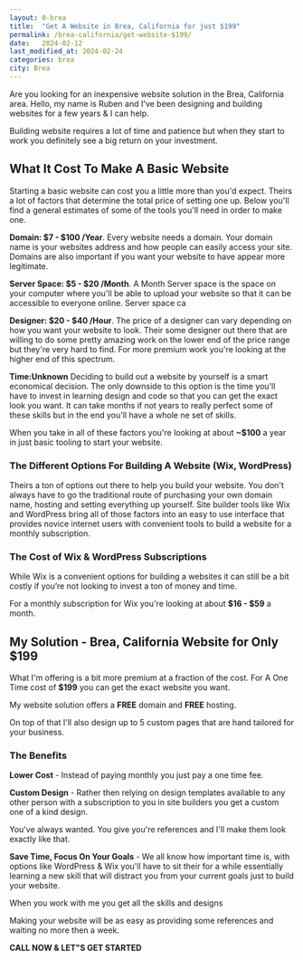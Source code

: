 ```yaml
---
layout: 0-brea
title:  "Get A Website in Brea, California for just $199"
permalink: /brea-california/get-website-$199/
date:   2024-02-12
last_modified_at: 2024-02-24
categories: brea
city: Brea
---
```


Are you looking for an inexpensive website solution in the Brea, California area. Hello, my name is Ruben and I've been designing and building websites for a few years & I can help.

Building website requires a lot of time and patience but when they start to work you definitely see a big return on your investment. 

## What It Cost To Make A Basic Website
Starting a basic website can cost you a little more than you'd expect. Theirs a lot of factors that determine the total price of setting one up. Below you'll find a general estimates of some of the tools you'll need in order to make one.

**Domain: $7 - $100 /Year**. Every website needs a domain. Your domain name is your websites address and how people can easily access your site. Domains are also important if you want your website to have appear more legitimate.

**Server Space: $5 - $20 /Month**. A Month Server space is the space on your computer where you'll be able to upload your website so that it can be accessible to everyone online. Server space ca

**Designer: $20 - $40 /Hour**. The price of a designer can vary depending on how you want your website to look. Their some designer out there that are willing to do some pretty amazing work on the lower end of the price range but they're very hard to find. For more premium work you're looking at the higher end of this spectrum.

**Time:Unknown** Deciding to build out a website by yourself is a smart economical decision. The only downside to this option is the time you'll have to invest in learning design and code so that you can get the exact look you want. It can take months if not years to really perfect some of these skills but in the end you'll have a whole ne set of skills. 

When you take in all of these factors you're looking at about **~$100** a year in just basic tooling to start your website. 

### The Different Options For Building A Website (Wix, WordPress)

Theirs a ton of options out there to help you build your website. You don't always have to go the traditional route of purchasing your own domain name, hosting and setting everything up yourself. Site builder tools like Wix and WordPress bring all of those factors into an easy to use interface that provides novice internet users with convenient tools to build a website for a monthly subscription.    

### The Cost of Wix & WordPress Subscriptions

While Wix is a convenient options for building a websites it can still be a bit costly if you’re not looking to invest a ton of money and time.


For a monthly subscription for Wix you're looking at about
**$16 - $59** a month.

## My Solution - Brea, California Website for Only $199
What I'm offering is a bit more premium at a fraction of the cost. For A One Time cost of **$199** you can get the exact website you want.

My website solution offers a **FREE** domain and **FREE** hosting. 

On top of that I'll also design up to 5 custom pages that are hand tailored for your business.

### The Benefits

**Lower Cost** - 
Instead of paying monthly you just pay a one time fee.

**Custom Design** - 
Rather then relying on design templates available to any other person with a subscription to you in site builders you get a custom one of a kind design.  

You've always wanted. You give you're references and I'll make them look exactly like that.

**Save Time, Focus On Your Goals** - 
We all know how important time is, with options like WordPress & Wix you'll have to sit their for a while essentially learning a new skill that will distract you from your current goals just to build your website.    

When you work with me you get all the skills and designs 

Making your website will be as easy as providing some references and waiting no more then a week. 

**CALL NOW & LET"S GET STARTED**


